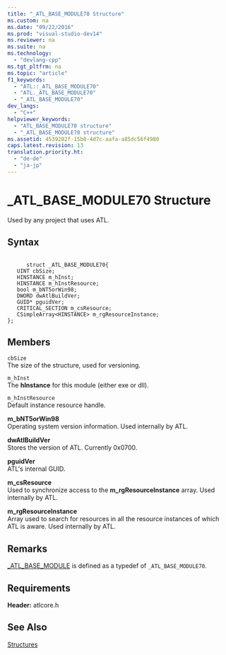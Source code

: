 ```yaml
---
title: "_ATL_BASE_MODULE70 Structure"
ms.custom: na
ms.date: "09/22/2016"
ms.prod: "visual-studio-dev14"
ms.reviewer: na
ms.suite: na
ms.technology: 
  - "devlang-cpp"
ms.tgt_pltfrm: na
ms.topic: "article"
f1_keywords: 
  - "ATL::_ATL_BASE_MODULE70"
  - "ATL._ATL_BASE_MODULE70"
  - "_ATL_BASE_MODULE70"
dev_langs: 
  - "C++"
helpviewer_keywords: 
  - "ATL_BASE_MODULE70 structure"
  - "_ATL_BASE_MODULE70 structure"
ms.assetid: 4539282f-15b8-4d7c-aafa-a85dc56f4980
caps.latest.revision: 13
translation.priority.ht: 
  - "de-de"
  - "ja-jp"
---
```

# _ATL_BASE_MODULE70 Structure
Used by any project that uses ATL.  
  
## Syntax  
  
```  
  
      struct _ATL_BASE_MODULE70{  
   UINT cbSize;  
   HINSTANCE m_hInst;  
   HINSTANCE m_hInstResource;  
   bool m_bNT5orWin98;  
   DWORD dwAtlBuildVer;  
   GUID* pguidVer;  
   CRITICAL_SECTION m_csResource;  
   CSimpleArray<HINSTANCE> m_rgResourceInstance;  
};  
```  
  
## Members  
 `cbSize`  
 The size of the structure, used for versioning.  
  
 `m_hInst`  
 The **hInstance** for this module (either exe or dll).  
  
 `m_hInstResource`  
 Default instance resource handle.  
  
 **m_bNT5orWin98**  
 Operating system version information. Used internally by ATL.  
  
 **dwAtlBuildVer**  
 Stores the version of ATL. Currently 0x0700.  
  
 **pguidVer**  
 ATL's internal GUID.  
  
 **m_csResource**  
 Used to synchronize access to the **m_rgResourceInstance** array. Used internally by ATL.  
  
 **m_rgResourceInstance**  
 Array used to search for resources in all the resource instances of which ATL is aware. Used internally by ATL.  
  
## Remarks  
 [_ATL_BASE_MODULE](../vs140/_atl_base_module.md) is defined as a typedef of `_ATL_BASE_MODULE70`.  
  
## Requirements  
 **Header:** atlcore.h  
  
## See Also  
 [Structures](../vs140/atl-structures.md)